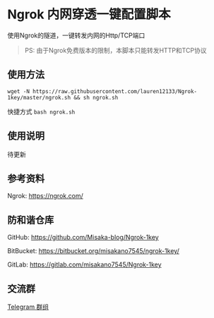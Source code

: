 # Ngrok 内网穿透一键配置脚本

使用Ngrok的隧道，一键转发内网的Http/TCP端口

> PS: 由于Ngrok免费版本的限制，本脚本只能转发HTTP和TCP协议

## 使用方法

```shell
wget -N https://raw.githubusercontent.com/lauren12133/Ngrok-1key/master/ngrok.sh && sh ngrok.sh
```

快捷方式 `bash ngrok.sh`

## 使用说明

待更新

## 参考资料

Ngrok: https://ngrok.com/

## 防和谐仓库

GitHub: https://github.com/Misaka-blog/Ngrok-1key

BitBucket: https://bitbucket.org/misakano7545/ngrok-1key/

GitLab: https://gitlab.com/misakano7545/Ngrok-1key

## 交流群

[Telegram 群组](https://t.me/misakanetcn)
